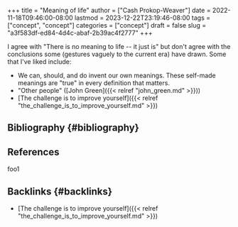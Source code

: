 +++
title = "Meaning of life"
author = ["Cash Prokop-Weaver"]
date = 2022-11-18T09:46:00-08:00
lastmod = 2023-12-22T23:19:46-08:00
tags = ["concept", "concept"]
categories = ["concept"]
draft = false
slug = "a3f583df-ed84-4d4c-abaf-2b39ac4f2777"
+++

I agree with "There is no meaning to life -- it just is" but don't agree with the conclusions some (gestures vaguely to the current era) have drawn. Some that I've liked include:

-   We can, should, and do invent our own meanings. These self-made meanings are "true" in every definition that matters.
-   "Other people" ([John Green]({{< relref "john_green.md" >}}))
-   [The challenge is to improve yourself]({{< relref "the_challenge_is_to_improve_yourself.md" >}})


## Bibliography {#bibliography}

## References

<style>.csl-entry{text-indent: -1.5em; margin-left: 1.5em;}</style><div class="csl-bib-body">
</div>

foo1


## Backlinks {#backlinks}

-   [The challenge is to improve yourself]({{< relref "the_challenge_is_to_improve_yourself.md" >}})
